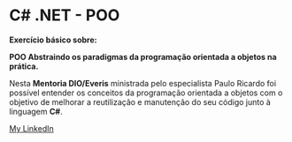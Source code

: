 # C# .NET - POO

**Exercício básico sobre:**

**POO Abstraindo os paradigmas da programação orientada a objetos na prática.** 

Nesta **Mentoria DIO/Everis** ministrada pelo especialista Paulo Ricardo foi possível entender os conceitos da programação orientada a objetos com o objetivo de melhorar a reutilização e manutenção do seu código junto à linguagem **C#**.

[My LinkedIn](https://www.linkedin.com/in/mads1974/)

